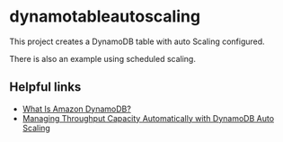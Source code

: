 # dynamotableautoscaling

This project creates a DynamoDB table with auto Scaling configured.

There is also an example using scheduled scaling.

## Helpful links

- [What Is Amazon DynamoDB?][1]
- [Managing Throughput Capacity Automatically with DynamoDB Auto Scaling][2]

[1]: https://docs.aws.amazon.com/amazondynamodb/latest/developerguide/Introduction.html
[2]: https://docs.aws.amazon.com/amazondynamodb/latest/developerguide/AutoScaling.html